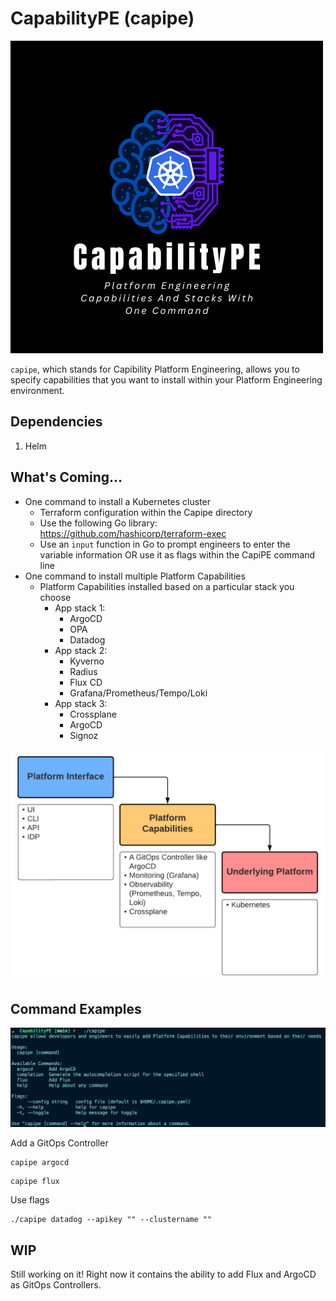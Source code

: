 # CapabilityPE (capipe)
![](images/logo.png)

`capipe`, which stands for Capibility Platform Engineering, allows you to specify capabilities that you want to install within your Platform Engineering environment.

## Dependencies

1. Helm

## What's Coming...

- One command to install a Kubernetes cluster
    - Terraform configuration within the Capipe directory
    - Use the following Go library: https://github.com/hashicorp/terraform-exec
    - Use an `input` function in Go to prompt engineers to enter the variable information OR use it as flags within the CapiPE command line
- One command to install multiple Platform Capabilities
    - Platform Capabilities installed based on a particular stack you choose
        - App stack 1:
            - ArgoCD
            - OPA
            - Datadog
        - App stack 2:
            - Kyverno
            - Radius
            - Flux CD
            - Grafana/Prometheus/Tempo/Loki
        - App stack 3:
            - Crossplane
            - ArgoCD
            - Signoz

![](images/capipe.png)


## Command Examples

![](images/help.png)

Add a GitOps Controller

```
capipe argocd
```

```
capipe flux
```

Use flags
```
./capipe datadog --apikey "" --clustername ""
```

## WIP

Still working on it! Right now it contains the ability to add Flux and ArgoCD as GitOps Controllers.

